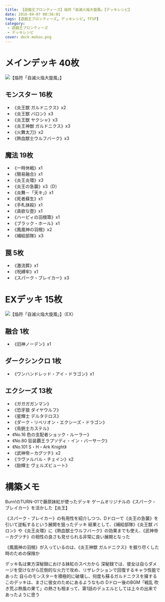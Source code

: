 ```yaml
---
title: 【遊戯王ブロンティーズ】焔符「自滅火焔大旋風」【デッキレシピ】
date: 2016-04-07 00:56:01
tags: [遊戯王ブロンティーズ, デッキレシピ, TFSP]
category:
 - 遊戯王ブロンティーズ
 - デッキレシピ
cover: deck-mokou.png
---
```


# メインデッキ 40枚

![【焔符「自滅火焔大旋風」】](deck-mokou.png "【焔符「自滅火焔大旋風」】")

## モンスター 16枚

- 《炎王獣 ガルドニクス》x2
- 《炎王獣 バロン》x3
- 《炎王獣 ヤクシャ》x3
- 《炎王神獣 ガルドニクス》x3
- 《火舞太刀》x2
- 《熱血獣士ウルフバーク》x3

## 魔法 19枚

- 《一時休戦》x1
- 《簡易融合》x1
- 《炎王炎環》x3
- 《炎王の急襲》x3（D）
- 《炎舞－「天キ」》x1
- 《死者蘇生》x1
- 《手札抹殺》x1
- 《貪欲な壺》x1
- 《ハーピィの羽根箒》x1
- 《ブラック・ホール》x1
- 《鳳凰神の羽根》x2
- 《補給部隊》x3

## 罠 5枚

- 《激流葬》x1
- 《呪縛牢》x1
- 《スパーク・ブレイカー》x3

# EXデッキ 15枚

![【焔符「自滅火焔大旋風」】（EX）](exdeck-mokou.png "【焔符「自滅火焔大旋風」】（EX）")

## 融合 1枚

- 《旧神ノーデン》x1

## ダークシンクロ 1枚

- 《ワンハンドレッド・アイ・ドラゴン》x1

## エクシーズ 13枚

- 《ガガガガンマン》
- 《恐牙狼 ダイヤウルフ》
- 《星輝士 デルタテロス》
- 《ダーク・リベリオン・エクシーズ・ドラゴン》
- 《鳥銃士カステル》
- 《No.16 色の支配者ショック・ルーラー》
- 《No.80 狂装覇王ラプソディ・イン・バーサーク》
- 《No.101 S・H・Ark Knight》
- 《武神帝－カグツチ》x2
- 《ラヴァルバル・チェイン》x2
- 《励輝士 ヴェルズビュート》

# 構築メモ

Burn!のTURN-01で藤原妹紅が使ったデッキ
ゲームオリジナルの《スパーク・ブレイカー》を活かした【炎王】

《スパーク・ブレイカー》の有用性を紹介しつつ、Dドローで《炎王の急襲》を引いて逆転するという展開を狙ったデッキ
結果として、《補給部隊》《炎王獣 バロン》や《炎王炎環》に《熱血獣士ウルフバーク》の効果までも使え、《武神帝－カグツチ》の相性の良さも見せられる非常に良い展開となった

《鳳凰神の羽根》が入っているのは、《炎王神獣 ガルドニクス》を掘り尽くした時のための保険か

デッキ名は東方深秘録における妹紅のスペカから
深秘録では、彼女は自らダメージを受けながら圧倒的な火力で攻め、リザレクションで回復するキャラ性能であった
自らのモンスターを積極的に破壊し、何度も蘇るガルドニクスを擁するこのデッキは、まさに彼女のためにあるようなもの
Dドロー後のBGM「戦乱 吹き荒ぶ熱風の果て」の熱さも相まって、第1話のデュエルとしては上々の出来であったように思う
